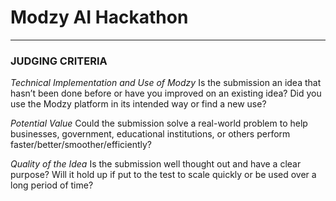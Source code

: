 # Modzy AI Hackathon
***


### JUDGING CRITERIA

*Technical Implementation and Use of Modzy*
Is the submission an idea that hasn’t been done before or have you improved on an existing idea? Did you use the Modzy platform in its intended way or find a new use?

*Potential Value*
Could the submission solve a real-world problem to help businesses, government, educational institutions, or others perform faster/better/smoother/efficiently?

*Quality of the Idea*
Is the submission well thought out and have a clear purpose? Will it hold up if put to the test to scale quickly or be used over a long period of time?